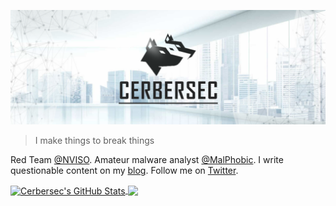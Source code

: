 [![header](https://github.com/Cerbersec/Cerbersec/raw/main/assets/banner.png)](https://cerbersec.com)

> I make things to break things

Red Team [@NVISO](https://www.nviso.eu/). Amateur malware analyst [@MalPhobic](https://github.com/MalPhobic). I write questionable content on my [blog](https://cerbersec.com). Follow me on [Twitter](https://twitter.com/cerbersec).

<a href="https://cerbersec.com">
  <img align="center" src="https://github-readme-stats.vercel.app/api?username=cerbersec&count_private=true&show_icons=true&line_height=33&theme=tokyonight" alt="Cerbersec's GitHub Stats" />
</a>
<a href="https://cerbersec.com">
  <img align="center" src="https://github-readme-stats.vercel.app/api/top-langs/?username=cerbersec&langs_count=4&line_height=35&theme=tokyonight" />
</a>
